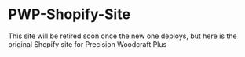 # PWP-Shopify-Site
This site will be retired soon once the new one deploys, but here is the original Shopify site for Precision Woodcraft Plus
